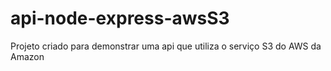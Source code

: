 ﻿# api-node-express-awsS3
Projeto criado para demonstrar uma api que utiliza o serviço S3 do AWS da Amazon
